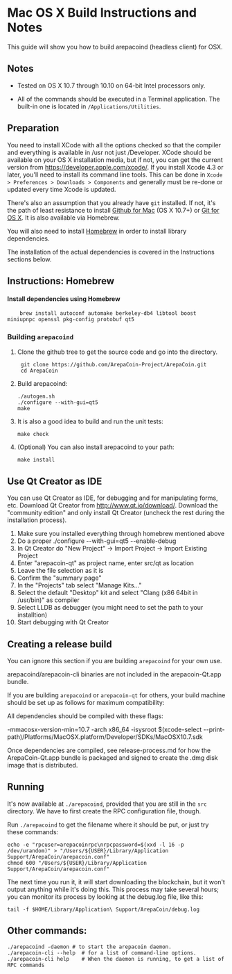 Mac OS X Build Instructions and Notes
====================================
This guide will show you how to build arepacoind (headless client) for OSX.

Notes
-----

* Tested on OS X 10.7 through 10.10 on 64-bit Intel processors only.

* All of the commands should be executed in a Terminal application. The
built-in one is located in `/Applications/Utilities`.

Preparation
-----------

You need to install XCode with all the options checked so that the compiler
and everything is available in /usr not just /Developer. XCode should be
available on your OS X installation media, but if not, you can get the
current version from https://developer.apple.com/xcode/. If you install
Xcode 4.3 or later, you'll need to install its command line tools. This can
be done in `Xcode > Preferences > Downloads > Components` and generally must
be re-done or updated every time Xcode is updated.

There's also an assumption that you already have `git` installed. If
not, it's the path of least resistance to install [Github for Mac](https://mac.github.com/)
(OS X 10.7+) or
[Git for OS X](https://code.google.com/p/git-osx-installer/). It is also
available via Homebrew.

You will also need to install [Homebrew](http://brew.sh) in order to install library
dependencies.

The installation of the actual dependencies is covered in the Instructions
sections below.

Instructions: Homebrew
----------------------

#### Install dependencies using Homebrew

        brew install autoconf automake berkeley-db4 libtool boost miniupnpc openssl pkg-config protobuf qt5

### Building `arepacoind`

1. Clone the github tree to get the source code and go into the directory.

        git clone https://github.com/ArepaCoin-Project/ArepaCoin.git
        cd ArepaCoin

2.  Build arepacoind:

        ./autogen.sh
        ./configure --with-gui=qt5
        make

3.  It is also a good idea to build and run the unit tests:

        make check

4.  (Optional) You can also install arepacoind to your path:

        make install

Use Qt Creator as IDE
------------------------
You can use Qt Creator as IDE, for debugging and for manipulating forms, etc.
Download Qt Creator from http://www.qt.io/download/. Download the "community edition" and only install Qt Creator (uncheck the rest during the installation process).

1. Make sure you installed everything through homebrew mentioned above
2. Do a proper ./configure --with-gui=qt5 --enable-debug
3. In Qt Creator do "New Project" -> Import Project -> Import Existing Project
4. Enter "arepacoin-qt" as project name, enter src/qt as location
5. Leave the file selection as it is
6. Confirm the "summary page"
7. In the "Projects" tab select "Manage Kits..."
8. Select the default "Desktop" kit and select "Clang (x86 64bit in /usr/bin)" as compiler
9. Select LLDB as debugger (you might need to set the path to your installtion)
10. Start debugging with Qt Creator

Creating a release build
------------------------
You can ignore this section if you are building `arepacoind` for your own use.

arepacoind/arepacoin-cli binaries are not included in the arepacoin-Qt.app bundle.

If you are building `arepacoind` or `arepacoin-qt` for others, your build machine should be set up
as follows for maximum compatibility:

All dependencies should be compiled with these flags:

 -mmacosx-version-min=10.7
 -arch x86_64
 -isysroot $(xcode-select --print-path)/Platforms/MacOSX.platform/Developer/SDKs/MacOSX10.7.sdk

Once dependencies are compiled, see release-process.md for how the ArepaCoin-Qt.app
bundle is packaged and signed to create the .dmg disk image that is distributed.

Running
-------

It's now available at `./arepacoind`, provided that you are still in the `src`
directory. We have to first create the RPC configuration file, though.

Run `./arepacoind` to get the filename where it should be put, or just try these
commands:

    echo -e "rpcuser=arepacoinrpc\nrpcpassword=$(xxd -l 16 -p /dev/urandom)" > "/Users/${USER}/Library/Application Support/ArepaCoin/arepacoin.conf"
    chmod 600 "/Users/${USER}/Library/Application Support/ArepaCoin/arepacoin.conf"

The next time you run it, it will start downloading the blockchain, but it won't
output anything while it's doing this. This process may take several hours;
you can monitor its process by looking at the debug.log file, like this:

    tail -f $HOME/Library/Application\ Support/ArepaCoin/debug.log

Other commands:
-------

    ./arepacoind -daemon # to start the arepacoin daemon.
    ./arepacoin-cli --help  # for a list of command-line options.
    ./arepacoin-cli help    # When the daemon is running, to get a list of RPC commands
